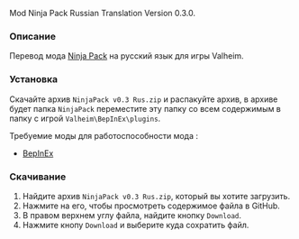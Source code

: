 Mod Ninja Pack Russian Translation Version 0.3.0.

### Описание

Перевод мода [Ninja Pack](https://www.nexusmods.com/valheim/mods/1182) на русский язык для игры Valheim. 

### Установка

Скачайте архив `NinjaPack v0.3 Rus.zip` и распакуйте архив, в архиве будет папка `NinjaPack` переместите эту папку со всем содержимым в папку с игрой `Valheim\BepInEx\plugins`.

Требуемие моды для работоспособности мода :
* [BepInEx](https://valheim.thunderstore.io/package/denikson/BepInExPack_Valheim/)

### Скачивание

1. Найдите архив `NinjaPack v0.3 Rus.zip`, который вы хотите загрузить.
2. Нажмите на его, чтобы просмотреть содержимое файла в GitHub.
3. В правом верхнем углу файла, найдите кнопку `Download`.
4. Нажмите кнопу `Download` и выберите куда сохратить файл.
